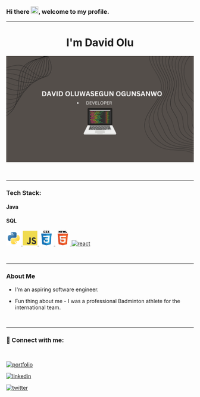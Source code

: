 ### Hi there <img width="20" height="20" src="https://raw.githubusercontent.com/iampavangandhi/iampavangandhi/master/gifs/Hi.gif">, welcome to my profile.

---
<h1 align="center">I'm David Olu</h1>

<p align="left"> <img src="./mypic.png" alt="myphoto" /> </p>
<br>

---

<h3 align="left">Tech Stack:</h3>
<h4>Java</h4><h4>SQL</h4>
<p align="left"> <a href="https://www.python.org" target="_blank"> <img src="https://raw.githubusercontent.com/devicons/devicon/master/icons/python/python-original.svg" alt="python" width="40" height="40"/> </a>  </a>  <a href="https://developer.mozilla.org/en-US/docs/Web/JavaScript" target="_blank"> <img src="https://raw.githubusercontent.com/devicons/devicon/master/icons/javascript/javascript-original.svg" alt="javascript" width="40" height="40"/> </a> <a href="https://www.w3schools.com/css/" target="_blank"> <img src="https://raw.githubusercontent.com/devicons/devicon/master/icons/css3/css3-original-wordmark.svg" alt="css3" width="40" height="40"/> </a> <a href="https://www.w3.org/html/" target="_blank"> <img src="https://raw.githubusercontent.com/devicons/devicon/master/icons/html5/html5-original-wordmark.svg" alt="html5" width="40" height="40"/> </a>   <a href="https://www.linux.org/" target="_blank"> <img src="https://www.vectorlogo.zone/logos/linux/linux-icon.svg" alt="react" width="40" height="40"/> </a> <!---<a href="https://www.sqlite.org/" target="_blank"> <img src="https://www.vectorlogo.zone/logos/sqlite/sqlite-icon.svg" alt="sqlite" width="40" height="40"/> </a>--> </p>
<br>

---
### About Me

- I'm an aspiring software engineer.

- Fun thing about me - I was a professional Badminton athlete for the international team.

<br>

---



<h3 align="left">🔗 Connect with me:</h3>
<br>


[![portfolio](https://img.shields.io/badge/my_portfolio-000?style=for-the-badge&logo=ko-fi&logoColor=white)](https://github.com/DAVID-OLU)

[![linkedin](https://img.shields.io/badge/linkedin-0A66C2?style=for-the-badge&logo=linkedin&logoColor=white)](https://www.linkedin.com/in/david-ogunsanwo-8a31041b3/)

[![twitter](https://img.shields.io/badge/twitter-1DA1F2?style=for-the-badge&logo=twitter&logoColor=white)](https://twitter.com/)
<!--
**tomitokko/tomitokko** is a ✨ _special_ ✨ repository because its `README.md` (this file) appears on your GitHub profile.

Here are some ideas to get you started:

- 🔭 I’m currently working on ...
- 🌱 I’m currently learning ...
- 👯 I’m looking to collaborate on ...
- 🤔 I’m looking for help with ...
- 💬 Ask me about ...
- 📫 How to reach me: ...
- 😄 Pronouns: ...
- ⚡ Fun fact: ...
-->
